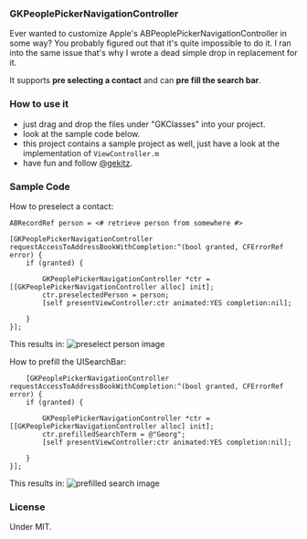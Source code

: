 ### GKPeoplePickerNavigationController

Ever wanted to customize Apple's ABPeoplePickerNavigationController in some way? You probably figured out that it's quite impossible to do it. I ran into the same issue that's why I wrote a dead simple drop in replacement for it. 

It supports **pre selecting a contact** and can **pre fill the search bar**.

### How to use it

- just drag and drop the files under "GKClasses" into your project.
- look at the sample code below.
- this project contains a sample project as well, just have a look at the implementation of `ViewController.m` 
- have fun and follow [@gekitz](http://www.twitter.com/gekitz).


### Sample Code

How to preselect a contact:
	
	ABRecordRef person = <# retrieve person from somewhere #>

    [GKPeoplePickerNavigationController requestAccessToAddressBookWithCompletion:^(bool granted, CFErrorRef error) {
        if (granted) {
            
            GKPeoplePickerNavigationController *ctr = [[GKPeoplePickerNavigationController alloc] init];
            ctr.preselectedPerson = person;
            [self presentViewController:ctr animated:YES completion:nil];
            
        }
    }];
    
This results in:
![preselect person image](https://dl.dropbox.com/u/311618/GKPeoplePickerNavigationController/preselect_contact.png)

How to prefill the UISearchBar:
	
	    [GKPeoplePickerNavigationController requestAccessToAddressBookWithCompletion:^(bool granted, CFErrorRef error) {
        if (granted) {
            
            GKPeoplePickerNavigationController *ctr = [[GKPeoplePickerNavigationController alloc] init];
            ctr.prefilledSearchTerm = @"Georg";
            [self presentViewController:ctr animated:YES completion:nil];

        }
    }];

This results in:
![prefilled search image](https://dl.dropbox.com/u/311618/GKPeoplePickerNavigationController/prefilled_search.png)     

### License
Under MIT.



    
